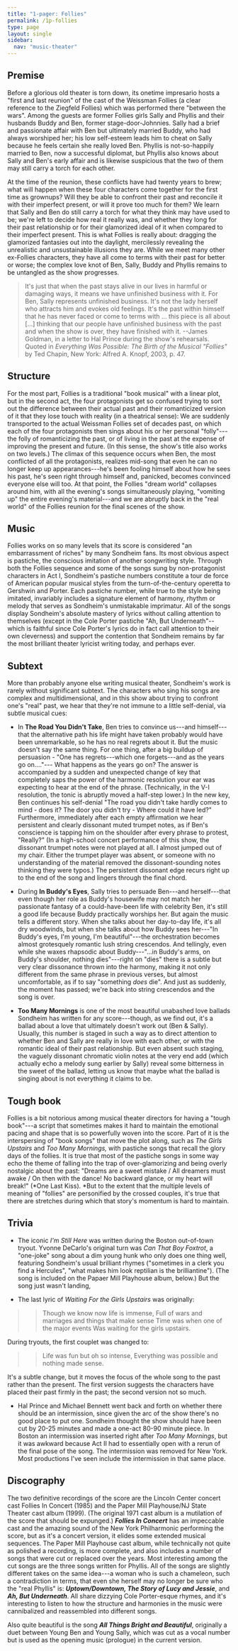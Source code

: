```yaml
---
title: "1-pager: Follies"
permalink: /1p-follies
type: page
layout: single
sidebar:
  nav: "music-theater"
---
```


Premise
-------

Before a glorious old theater is torn down, its onetime impresario hosts a "first and last reunion" of the cast of the Weissman Follies (a clear reference to the Ziegfeld Follies) which was performed there "between the wars". Among the guests are former Follies girls Sally and Phyllis and their husbands Buddy and Ben, former stage-door-Johnnies. Sally had a brief and passionate affair with Ben but ultimately married Buddy, who had always worshiped her; his low self-esteem leads him to cheat on Sally because he feels certain she really loved Ben. Phyllis is not-so-happily married to Ben, now a successful diplomat, but Phyllis also knows about Sally and Ben's early affair and is likewise suspicious that the two of them may still carry a torch for each other.

At the time of the reunion, these conflicts have had twenty years to
brew; what will happen when these four characters come together for
the first time as grownups? Will they be able to confront their past
and reconcile it with their imperfect present, or will it prove too
much for them? We learn that Sally and Ben do still carry a torch for
what they think may have used to be; we're left to decide how real it
really was, and whether they long for their past relationship or for
their glamorized ideal of it when compared to their imperfect
present. This is what Follies is really about: dragging the glamorized
fantasies out into the daylight, mercilessly revealing the unrealistic
and unsustainable illusions they are. While we meet many other
ex-Follies characters, they have all come to terms with their past for
better or worse; the complex love knot of Ben, Sally, Buddy and
Phyllis remains to be untangled as the show progresses.

> It's just that when the past stays alive in our lives in harmful or
damaging ways, it means we have unfinished business with it.  For Ben,
Sally represents unfinished business.  It's not the lady herself who
attracts him and evokes old feelings.  It's the past within himself
that he has never faced or come to terms with ... this piece is all
about [...] thinking that our people have unfinished business with the
past and when the show is over, they have finished with it.
--James Goldman, in a letter to Hal Prince during the show's
rehearsals.  Quoted in _Everything Was Possible: The Birth of the
Musical "Follies"_ by Ted Chapin, New York: Alfred A. Knopf, 2003, p. 47.

Structure
---------

For the most part, Follies is a traditional "book musical" with a
linear plot, but in the second act, the four protagonists get so
confused trying to sort out the difference between their actual past
and their romanticized version of it that they lose touch with reality
(in a theatrical sense): We are suddenly transported to the actual
Weissman Follies set of decades past, on which each of the four
protagonists then sings about his or her personal "folly"---the folly
of romanticizing the past, or of living in the past at the expense of
improving the present and future. (In this sense, the show's title
also works on two levels.) The climax of this sequence occurs when
Ben, the most conflicted of all the protagonists, realizes mid-song
that even he can no longer keep up appearances---he's been fooling
himself about how he sees his past, he's seen right through himself
and, panicked, becomes convinced everyone else will too. At that
point, the Follies "dream world" collapses around him, with all the
evening's songs simultaneously playing, "vomiting up" the entire
evening's material---and we are abruptly back in the "real world" of
the Follies reunion for the final scenes of the show. 

Music
-----

Follies works on so many levels that its score is considered "an
embarrassment of riches" by many Sondheim fans. Its most obvious
aspect is pastiche, the conscious imitation of another songwriting
style. Through both the Follies sequence and some of the songs sung by
non-protagonist characters in Act I, Sondheim's pastiche numbers
constitute a tour de force of American popular musical styles from the
turn-of-the-century operetta to Gershwin and Porter. Each pastiche
number, while true to the style being imitated, invariably includes a
signature element of harmony, rhythm or melody that serves as
Sondheim's unmistakable imprimatur. All of the songs display
Sondheim's absolute mastery of lyrics without calling attention to
themselves (except in the Cole Porter pastiche "Ah, But
Underneath"--which is faithful since Cole Porter's lyrics do in fact
call attention to their own cleverness) and support the contention
that Sondheim remains by far the most brilliant theater lyricist
writing today, and perhaps ever. 

Subtext
-------

More than probably anyone else writing musical theater, Sondheim's work is rarely without significant subtext. The characters who sing his songs are complex and multidimensional, and in this show about trying to confront one's "real" past, we hear that they're not immune to a little self-denial, via subtle musical cues:

-   In **The Road You Didn't Take**, Ben tries to convince us---and
himself---that the alternative path his life might have taken probably
would have been unremarkable, so he has no real regrets about it. But
the music doesn't say the same thing. For one thing, after a big
buildup of persuasion - "One has regrets---which one forgets---and as
the years go on...."--- What happens as the years go on? The answer is
accompanied by a sudden and unexpected change of key that completely
saps the power of the harmonic resolution your ear was expecting to
hear at the end of the phrase. (Technically, in the V-I resolution,
the tonic is abruptly moved a half-step lower.) In the new key, Ben
continues his self-denial "The road you didn't take hardly comes to
mind - does it? The door you didn't try - Where could it have led?"
Furthermore, immediately after each empty affirmation we hear
persistent and clearly dissonant muted trumpet notes, as if Ben's
conscience is tapping him on the shoulder after every phrase to
protest, "Really?" (In a high-school concert performance of this show,
the dissonant trumpet notes were not played at all. I almost jumped
out of my chair. Either the trumpet player was absent, or someone with
no understanding of the material removed the dissonant-sounding notes
thinking they were typos.) The persistent dissonant edge recurs right
up to the end of the song and lingers through the final chord. 

-   During **In Buddy's Eyes**, Sally tries to persuade Ben---and
herself---that even though her role as Buddy's housewife may not match
her passionate fantasy of a could-have-been life with celebrity Ben,
it's still a good life because Buddy practically worships her. But
again the music tells a different story. When she talks about her
day-to-day life, it's all dry woodwinds, but when she talks about how
Buddy sees her---"In Buddy's eyes, I'm young, I'm beautiful"---the
orchestration becomes almost grotesquely romantic lush string
crescendos. And tellingly, even while she waxes rhapsodic about
Buddy---"...in Buddy's arms, on Buddy's shoulder, nothing
dies"---right on "dies" there is a subtle but very clear dissonance
thrown into the harmony, making it not only different from the same
phrase in previous verses, but almost uncomfortable, as if to say
"something _does_ die". And just as suddenly, the moment has passed;
we're back into string crescendos and the song is over.

-   **Too Many Mornings** is one of the most beautiful unabashed love ballads Sondheim has written for any score---though, as we find out, it's a ballad about a love that ultimately doesn't work out (Ben & Sally). Usually, this number is staged in such a way as to direct attention to whether Ben and Sally are really in love with each other, or with the romantic ideal of their past relationship. But even absent such staging, the vaguely dissonant chromatic violin notes at the very end add (which actually echo a melody sung earlier by Sally) reveal some bitterness in the sweet of the ballad, letting us know that maybe what the ballad is singing about is not everything it claims to be.

Tough book
----------

Follies is a bit notorious among musical theater directors for having
a "tough book"---a script that sometimes makes it hard to maintain the
emotional pacing and shape that is so powerfully woven into the
score. Part of it is the interspersing of "book songs" that move the
plot along, such as *The Girls Upstairs* and *Too Many Mornings,* with
pastiche songs that recall the glory days of the follies. It is true
that most of the pastiche songs in some way echo the theme of falling
into the trap of over-glamorizing and being overly nostalgic about the
past: "Dreams are a sweet mistake / All dreamers must awake / On then
with the dance! No backward glance, or my heart will break!" (*One
Last Kiss). *But to the extent that the multiple levels of meaning of
"follies" are personified by the crossed couples, it's true that there
are stretches during which that story's momentum is hard to maintain.  

Trivia
------

* The iconic _I'm Still Here_ was written during the Boston
out-of-town tryout.  Yvonne DeCarlo's original turn was _Can That Boy
Foxtrot_, a "one-joke" song about a dim young hunk who only does one
thing well, featuring Sondheim's usual brilliant
rhymes ("sometimes in a clerk you find a Hercules", "what makes him
look reptilian is the brilliantine").  (The song is included on the
Papaer Mill Playhouse album, below.) But the song just wasn't
landing, 

* The last lyric of *Waiting For the Girls Upstairs* was originally:

>> Though we know now life is immense,
>> Full of wars and marriages and things that make sense
>> Time was when one of the major events
>> Was waiting for the girls upstairs.

During tryouts, the first couplet was changed to:

>> Life was fun but oh so intense,
>> Everything was possible and nothing made sense.

It's a subtle change, but it moves the focus of the whole song
to the past rather than the present.  The first version suggests the
characters have placed their past firmly in the past; the second
version not so much.

* Hal Prince and Michael Bennett went back and forth on whether there
should be an intermission, since given the arc of the show there's no
good place to put one.  Sondheim thought the show should have been cut
by 20-25 minutes and made a one-act 80-90 minute piece.  In Boston an
intermission was inserted right after *Too Many Mornings*, but it was
awkward because Act II had to essentially open with a rerun of the
final pose of the song.  The intermission was removed for New York.
Most productions I've seen include the intermission in that same
place.

Discography
-----------

The two definitive recordings of the score are the Lincoln Center
concert cast Follies In Concert (1985) and the Paper Mill Playhouse/NJ
State Theater cast album (1999). (The original 1971 cast album is a
mutilation of the score that should be expunged.) ***Follies In
Concert*** has an impeccable cast and the amazing sound of the New
York Philharmonic performing the score, but as it's a concert version,
it elides some extended musical sequences. The Paper Mill Playhouse
cast album, while technically not quite as polished a recording, is
more complete, and also includes a number of songs that were cut or
replaced over the years. Most interesting among the cut songs are the
three songs written for Phyllis. All of the songs are slightly
different takes on the same idea---a woman who is such a chameleon,
such a contradiction in terms, that even she herself may no longer be
sure who the "real Phyllis" is: ***Uptown/Downtown, The Story of Lucy
and Jessie***, and ***Ah, But Underneath***. All share dizzying Cole
Porter-esque rhymes, and it's interesting to listen to how the
structure and harmonies in the music were cannibalized and reassembled
into different songs. 

Also quite beautiful is the song ***All Things Bright and
Beautiful***, originally a duet between Young Ben and Young Sally,
which was cut as a vocal number but is used as the opening music (prologue) in the
current version. 
